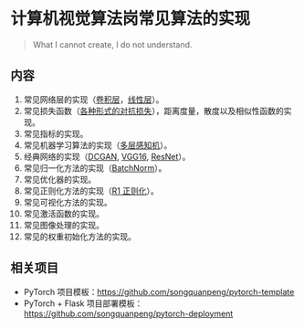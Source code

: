 # 计算机视觉算法岗常见算法的实现
> What I cannot create, I do not understand.

## 内容
1. 常见网络层的实现（[卷积层](./layers/Conv2d.py)，[线性层](./layers/Linear.py)）。
2. 常见损失函数（[各种形式的对抗损失](./losses/adversarial_loss.py)），距离度量，散度以及相似性函数的实现。
3. 常见指标的实现。
4. 常见机器学习算法的实现（[多层感知机](./ml_models/MLP.py)）。
5. 经典网络的实现（[DCGAN](./dl_models/DCGAN.py), [VGG16](./dl_models/VGG16.py), [ResNet](./dl_models/ResNet.py)）。
6. 常见归一化方法的实现（[BatchNorm](./normalizations/BatchNorm.py)）。
7. 常见优化器的实现。
8. 常见正则化方法的实现（[R1 正则化](./regularization/r1_regularization.py)）。
9. 常见可视化方法的实现。
10. 常见激活函数的实现。
11. 常见图像处理的实现。
12. 常见的权重初始化方法的实现。

## 相关项目
+ PyTorch 项目模板：https://github.com/songquanpeng/pytorch-template
+ PyTorch + Flask 项目部署模板：https://github.com/songquanpeng/pytorch-deployment